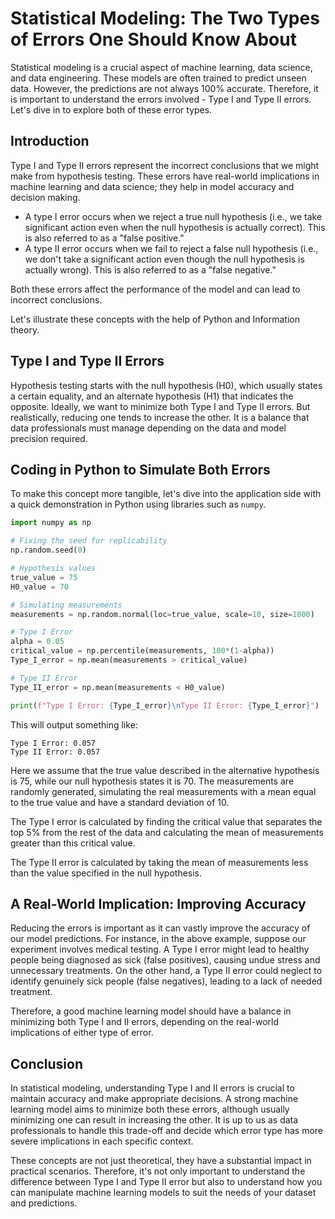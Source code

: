 # Statistical Modeling: The Two Types of Errors One Should Know About

Statistical modeling is a crucial aspect of machine learning, data science, and data engineering. These models are often trained to predict unseen data. However, the predictions are not always 100% accurate. Therefore, it is important to understand the errors involved - Type I and Type II errors. Let's dive in to explore both of these error types.

## Introduction

Type I and Type II errors represent the incorrect conclusions that we might make from hypothesis testing. These errors have real-world implications in machine learning and data science; they help in model accuracy and decision making.

- A type I error occurs when we reject a true null hypothesis (i.e., we take significant action even when the null hypothesis is actually correct). This is also referred to as a "false positive."
- A type II error occurs when we fail to reject a false null hypothesis (i.e., we don't take a significant action even though the null hypothesis is actually wrong). This is also referred to as a "false negative."

Both these errors affect the performance of the model and can lead to incorrect conclusions.

Let's illustrate these concepts with the help of Python and Information theory.

## Type I and Type II Errors

Hypothesis testing starts with the null hypothesis (H0), which usually states a certain equality, and an alternate hypothesis (H1) that indicates the opposite. Ideally, we want to minimize both Type I and Type II errors. But realistically, reducing one tends to increase the other. It is a balance that data professionals must manage depending on the data and model precision required.

## Coding in Python to Simulate Both Errors

To make this concept more tangible, let's dive into the application side with a quick demonstration in Python using libraries such as `numpy`.

```python
import numpy as np

# Fixing the seed for replicability
np.random.seed(0)

# Hypothesis values
true_value = 75
H0_value = 70

# Simulating measurements
measurements = np.random.normal(loc=true_value, scale=10, size=1000)

# Type I Error
alpha = 0.05
critical_value = np.percentile(measurements, 100*(1-alpha))
Type_I_error = np.mean(measurements > critical_value)

# Type II Error
Type_II_error = np.mean(measurements < H0_value)

print(f"Type I Error: {Type_I_error}\nType II Error: {Type_I_error}")
```

This will output something like:

```plaintext
Type I Error: 0.057
Type II Error: 0.057
```

Here we assume that the true value described in the alternative hypothesis is 75, while our null hypothesis states it is 70. The measurements are randomly generated, simulating the real measurements with a mean equal to the true value and have a standard deviation of 10. 

The Type I error is calculated by finding the critical value that separates the top 5% from the rest of the data and calculating the mean of measurements greater than this critical value. 

The Type II error is calculated by taking the mean of measurements less than the value specified in the null hypothesis.

## A Real-World Implication: Improving Accuracy

Reducing the errors is important as it can vastly improve the accuracy of our model predictions. For instance, in the above example, suppose our experiment involves medical testing. A Type I error might lead to healthy people being diagnosed as sick (false positives), causing undue stress and unnecessary treatments. On the other hand, a Type II error could neglect to identify genuinely sick people (false negatives), leading to a lack of needed treatment.

Therefore, a good machine learning model should have a balance in minimizing both Type I and II errors, depending on the real-world implications of either type of error.

## Conclusion

In statistical modeling, understanding Type I and II errors is crucial to maintain accuracy and make appropriate decisions. A strong machine learning model aims to minimize both these errors, although usually minimizing one can result in increasing the other. It is up to us as data professionals to handle this trade-off and decide which error type has more severe implications in each specific context.

These concepts are not just theoretical, they have a substantial impact in practical scenarios. Therefore, it's not only important to understand the difference between Type I and Type II error but also to understand how you can manipulate machine learning models to suit the needs of your dataset and predictions.
